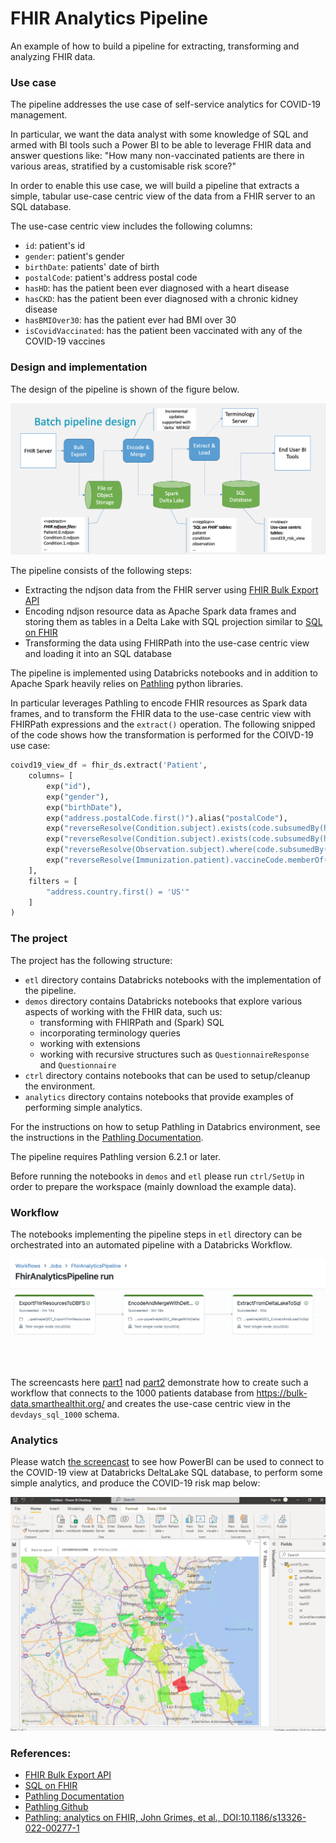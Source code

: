 # FHIR Analytics Pipeline
An example of how to build a pipeline for extracting, transforming and analyzing FHIR data.

### Use case

The pipeline addresses the use case of self-service analytics for COVID-19 management.

In particular, we want the data analyst with some knowledge of SQL 
and armed with BI tools such a Power BI to be able to leverage FHIR data and answer questions like: 
"How many non-vaccinated patients are there in various areas, stratified by a customisable risk score?"

In order to enable this use case, we will build a pipeline that extracts a simple, 
tabular use-case centric view of the data from a FHIR server to an SQL database.

The use-case centric view includes the following columns:
- `id`: patient's id
- `gender`: patient's gender
- `birthDate`: patients' date of birth
- `postalCode`: patient's address postal code
- `hasHD`: has the patient been ever diagnosed with a heart disease
- `hasCKD`: has the patient been ever diagnosed with a chronic kidney disease
- `hasBMIOver30`: has the patient ever had BMI over 30
- `isCovidVaccinated`: has the patient been vaccinated with any of the COVID-19 vaccines

### Design and implementation

The design of the pipeline is shown of the figure below.

![Pipeline design](./_assets/pipeline_design.png)

The pipeline consists of the following steps:
- Extracting the ndjson data from the FHIR server using [FHIR Bulk Export API](https://build.fhir.org/ig/HL7/bulk-data/export.html)
- Encoding ndjson resource data as Apache Spark data frames and storing them as tables in a Delta Lake with SQL projection similar to [SQL on FHIR](https://github.com/FHIR/sql-on-fhir/blob/master/sql-on-fhir.md)
- Transforming the data using FHIRPath into the use-case centric view and loading it into an SQL database

The pipeline is implemented using Databricks notebooks and in addition to Apache Spark heavily 
relies on [Pathling](https://pathling.csiro.au/) python libraries. 

In particular leverages Pathling to encode FHIR resources as Spark data frames, 
and to transform the FHIR data to the use-case centric view with FHIRPath expressions and the `extract()` operation. 
The following snipped of the code shows how the transformation is performed for the COIVD-19 use case:

```python
coivd19_view_df = fhir_ds.extract('Patient',
    columns= [
        exp("id"),
        exp("gender"),
        exp("birthDate"),
        exp("address.postalCode.first()").alias("postalCode"),
        exp("reverseResolve(Condition.subject).exists(code.subsumedBy(http://snomed.info/sct|56265001))").alias("hasHD"),
        exp("reverseResolve(Condition.subject).exists(code.subsumedBy(http://snomed.info/sct|709044004))").alias("hasCKD"),
        exp("reverseResolve(Observation.subject).where(code.subsumedBy(http://loinc.org|39156-5)).exists(valueQuantity > 30 'kg/m2')").alias("hasBMIOver30"),
        exp("reverseResolve(Immunization.patient).vaccineCode.memberOf('https://aehrc.csiro.au/fhir/ValueSet/covid-19-vaccines').anyTrue()").alias("isCovidVaccinated"),
    ],
    filters = [
        "address.country.first() = 'US'"
    ]
)
```

### The project

The project has the following structure:

- `etl` directory contains Databricks notebooks with the implementation of the pipeline.
- `demos` directory contains Databricks notebooks that explore various aspects of working with the FHIR data, such us:
  - transforming with FHIRPath and (Spark) SQL
  - incorporating terminology queries
  - working with extensions
  - working with recursive structures such as `QuestionnaireResponse` and `Questionnaire`
- `ctrl` directory contains notebooks that can be used to setup/cleanup the environment.
- `analytics` directory contains notebooks that provide examples of performing simple analytics.


For the instructions on how to setup Pathling in Databrics environment, see the instructions in 
the [Pathling Documentation](https://pathling.csiro.au/docs/libraries/installation/databricks).

The pipeline requires Pathling version 6.2.1 or later.

Before running the notebooks in `demos` and `etl` please run `ctrl/SetUp` in order to
prepare the workspace (mainly download the example data).


### Workflow

The notebooks implementing the pipeline steps in `etl` directory can be orchestrated into 
an automated pipeline with a Databricks Workflow.

![Pipeline Workflow](_assets/Databricks_Workflow.png)

The screencasts here 
[part1](https://aehrc.github.io/fhir-analytics-pipeline/assets/Databricsk_Workflow_Narrated_part01.mov) 
nad [part2](https://aehrc.github.io/fhir-analytics-pipeline/assets/Databricsk_Workflow_Narrated_part02.mov) 
demonstrate how to create such a workflow 
that connects to the 1000 patients database from https://bulk-data.smarthealthit.org/ 
and creates the use-case centric view in the `devdays_sql_1000` schema.

### Analytics

Please watch [the screencast](https://aehrc.github.io/fhir-analytics-pipeline/assets/PowerBI_CovidRiskScore.mov)
to see how PowerBI can be used to connect to the COVID-19 view at Databricks DeltaLake SQL database, 
to perform some simple analytics, and produce the COVID-19 risk map below:

![COVID-19 Risk Map](_assets/PowerBi_Analytics.png)

### References:
- [FHIR Bulk Export API](https://build.fhir.org/ig/HL7/bulk-data/export.html)
- [SQL on FHIR](https://github.com/FHIR/sql-on-fhir/blob/master/sql-on-fhir.md)
- [Pathling Documentation](https://pathling.csiro.au/)
- [Pathling Github](https://github.com/aehrc/pathling)
- [Pathling: analytics on FHIR, John Grimes, et al., DOI:10.1186/s13326-022-00277-1 ](https://jbiomedsem.biomedcentral.com/articles/10.1186/s13326-022-00277-1)



